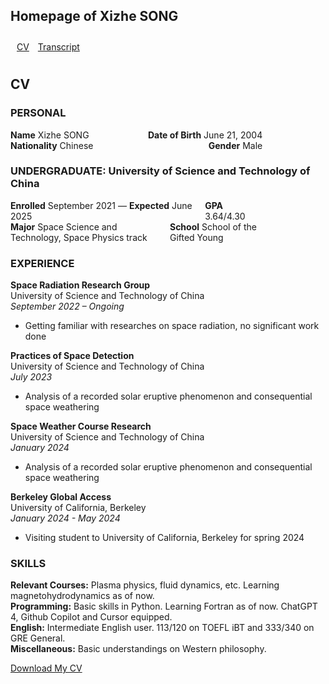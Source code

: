 <h2>Homepage of Xizhe SONG</h2>

<div style="padding: 10px;">
    <a href="#CV" style="margin-right: 10px;">CV</a>
    <a href="transcript.html">Transcript</a>

</div>

<h2 id="CV">CV</h2>

<h3>PERSONAL</h3>
<div style="width: 80%; display: flex; justify-content: space-between;">
    <span><strong>Name</strong> Xizhe SONG</span>
    <span><strong>Date of Birth</strong> June 21, 2004</span>
</div>
<div style="width: 80%; display: flex; justify-content: space-between;">
    <span><strong>Nationality</strong> Chinese</span>
    <span><strong>Gender</strong> Male</span>
</div>

<h3>UNDERGRADUATE: University of Science and Technology of China</h3>
<div style="width: 80%; display: flex; justify-content: space-between;">
    <span><strong>Enrolled</strong> September 2021 — <strong>Expected</strong> June 2025</span>
    <span><strong>GPA</strong> 3.64/4.30</span>
</div>
<div style="width: 80%; display: flex; justify-content: space-between;">
    <span><strong>Major</strong> Space Science and Technology, Space Physics track</span>
    <span><strong>School</strong> School of the Gifted Young</span>
</div>

<h3>EXPERIENCE</h3>
<div style="margin-bottom: 10px;">
    <div style="font-weight: bold;">Space Radiation Research Group</div>
    <div>University of Science and Technology of China</div>
    <div style="font-style: italic;">September 2022 – Ongoing</div>
    <ul>
        <li>Getting familiar with researches on space radiation, no significant work done</li>
    </ul>
</div>

<div style="margin-bottom: 10px;">
    <div style="font-weight: bold;">Practices of Space Detection</div>
    <div>University of Science and Technology of China</div>
    <div style="font-style: italic;">July 2023</div>
    <ul>
        <li>Analysis of a recorded solar eruptive phenomenon and consequential space weathering</li>
    </ul>
</div>

<div style="margin-bottom: 10px;">
    <div style="font-weight: bold;">Space Weather Course Research</div>
    <div>University of Science and Technology of China</div>
    <div style="font-style: italic;">January 2024</div>
    <ul>
        <li>Analysis of a recorded solar eruptive phenomenon and consequential space weathering</li>
    </ul>
</div>

<div style="margin-bottom: 10px;">
    <div style="font-weight: bold;">Berkeley Global Access</div>
    <div>University of California, Berkeley</div>
    <div style="font-style: italic;">January 2024 - May 2024</div>
    <ul>
        <li>Visiting student to University of California, Berkeley for spring 2024</li>
    </ul>
</div>

<h3>SKILLS</h3>
<div>
    <div><strong>Relevant Courses:</strong> Plasma physics, fluid dynamics, etc. Learning magnetohydrodynamics as of now.</div>
    <div><strong>Programming:</strong> Basic skills in Python. Learning Fortran as of now. ChatGPT 4, Github Copilot and Cursor equipped.</div>
    <div><strong>English:</strong> Intermediate English user. 113/120 on TOEFL iBT and 333/340 on GRE General.</div>
    <div><strong>Miscellaneous:</strong> Basic understandings on Western philosophy.</div>
</div>

<a href="CV.pdf" download="CV_Xizhe_Song.pdf">Download My CV</a>

